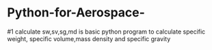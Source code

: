 # Python-for-Aerospace-



#1 calculate sw,sv,sg,md is basic python program to calculate specific weight, specific volume,mass density and specific gravity

